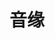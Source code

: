---
description: 提供伴奏音乐，把你唱的卡拉ok放到平台上交友。
layout: post
results:
- primaryGenreName: Music
  version: '1.0'
  trackViewUrl: https://itunes.apple.com/cn/app/yin-yuan/id678910523?mt=8&uo=4
  artworkUrl100: http://a52.phobos.apple.com/us/r30/Purple/v4/11/1d/1f/111d1f29-f56f-4dee-e1f9-062ee9c7470f/mzl.mcnlhsfr.jpg
  artworkUrl60: http://a213.phobos.apple.com/us/r30/Purple4/v4/16/e1/15/16e11595-d26f-c91a-12a8-ea423dfa1bec/icon.png
  sellerName: Chongqing Ricebug Technology Co., Ltd.
  supportedDevices:
  - iPad3G
  - iPodTouchThirdGen
  - iPadThirdGen4G
  - iPodTouchFifthGen
  - iPhone5
  - iPodTouchourthGen
  - iPadMini
  - iPadMini4G
  - iPhone-3GS
  - iPadFourthGen
  - iPhone4S
  - iPad2Wifi
  - iPad23G
  - iPadThirdGen
  - iPadFourthGen4G
  - iPadWifi
  - iPhone4
  genres:
  - 音乐
  trackName: 音缘
  description: '这是一个手机唱歌软件，同时也是一个以音乐为凝聚力的交友平台，它拥有对人声更专注、更专业、更能还原你本来声音的演唱系统，让你在手机上的录音效果堪比国内顶级KTV，也有简单、轻便的听歌、交友功能，只需轻轻一划或者一句语音一句清唱，便能与同城朋友互动。


    实现功能：

    1、主页热榜

    以好听、好看、奇葩等评分为准的排行榜单，既覆盖全国，也针对不同城市自动生成榜单；


    2、音乐播放

    播放用户上传分享的歌曲录音；


    3、随意听

    将所有歌曲切成30秒的片段，便于快速淘歌选取；


    4、榜单

    根据不同内容和主题，精心整理的用户作品歌单，每日更新推荐


    5、朋友

    社交关系管理功能，包含你关注的用户和关注你的用户，以及其他用户最近对你的评论


    6、录音

    可以根据你喜欢的音乐，选择纯伴奏或者MV版进行歌曲演唱，调音功能也提供了丰富专业的声音效果渲染，完成后进行上传，与你的朋友分享吧！'
  price: 0
  trackId: 678910523
  releaseDate: '2013-09-02T06:14:15Z'
  screenshotUrls:
  - http://a4.mzstatic.com/us/r30/Purple4/v4/83/a9/c1/83a9c18c-f6c6-b1ad-1ba4-39fa6367251f/screen1136x1136.jpeg
  - http://a5.mzstatic.com/us/r30/Purple6/v4/b4/89/bb/b489bba3-b127-ddcc-62a5-46e6635b980c/screen1136x1136.jpeg
  - http://a3.mzstatic.com/us/r30/Purple4/v4/54/5e/d3/545ed321-ba98-37be-eaf0-3cb49aa1e236/screen1136x1136.jpeg
  - http://a2.mzstatic.com/us/r30/Purple/v4/07/57/54/07575485-9f0a-88c2-65c2-1920df4cd822/screen1136x1136.jpeg
  - http://a3.mzstatic.com/us/r30/Purple6/v4/15/89/29/15892905-42ec-ca16-d469-0769506136e8/screen1136x1136.jpeg
  artistViewUrl: https://itunes.apple.com/cn/artist/chongqing-michong-technology/id678910526?uo=4
  primaryGenreId: 6011
  kind: software
  fileSizeBytes: '8861177'
  bundleId: com.michong.tingting
  trackContentRating: 9+
  artistName: Chongqing Michong Technology Co.Ltd.
  trackCensoredName: 音缘
  isGameCenterEnabled: false
  contentAdvisoryRating: 9+
  languageCodesISO2A:
  - EN
  features: &a []
  wrapperType: software
  artworkUrl512: http://a52.phobos.apple.com/us/r30/Purple/v4/11/1d/1f/111d1f29-f56f-4dee-e1f9-062ee9c7470f/mzl.mcnlhsfr.jpg
  formattedPrice: 免费
  artistId: 678910526
  genreIds:
  - '6011'
  currency: CNY
  ipadScreenshotUrls: *a
category: 音乐
tags: tag1
resultCount: 1
title: 音缘

---